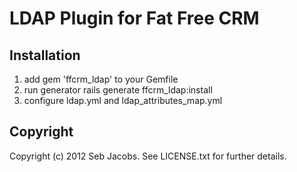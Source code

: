 # LDAP Plugin for Fat Free CRM 

## Installation
1. add gem 'ffcrm_ldap' to your Gemfile
2. run generator rails generate ffcrm_ldap:install
3. configure ldap.yml and ldap_attributes_map.yml

## Copyright

Copyright (c) 2012 Seb Jacobs. See LICENSE.txt for
further details.